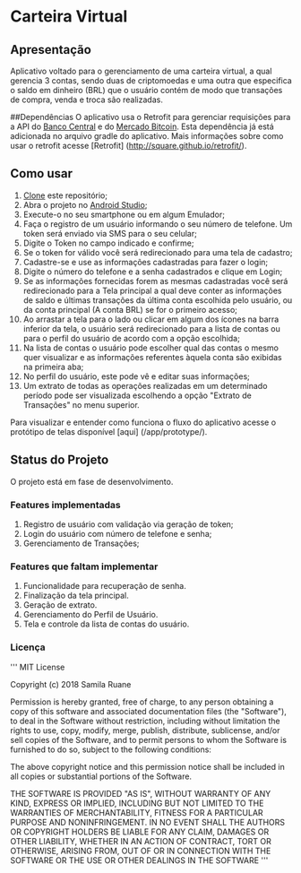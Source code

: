 # Carteira Virtual


## Apresentação
Aplicativo voltado para o gerenciamento de uma carteira virtual, a qual gerencia 3 contas, sendo duas de criptomoedas e uma outra que especifica o saldo em dinheiro (BRL) que o usuário contém de modo que transações de compra, venda e troca são realizadas.


##Dependências 
O aplicativo usa o Retrofit para gerenciar requisições para a API do [Banco Central](https://dadosabertos.bcb.gov.br/dataset/taxas-de-cambio-todos-os-boletins-diarios) e do [Mercado Bitcoin](https://www.mercadobitcoin.net/api-doc/). Esta dependência já está adicionada no arquivo gradle do aplicativo. Mais informações sobre como usar o retrofit acesse [Retrofit] (http://square.github.io/retrofit/).

## Como usar

1. [Clone](https://git-scm.com/book/pt-br/v1/Git-Essencial-Obtendo-um-Reposit%C3%B3rio-Git) este repositório;
2. Abra o projeto no [Android Studio](https://developer.android.com/studio/index.html?hl=pt-br);
3. Execute-o no seu smartphone ou em algum Emulador;
4. Faça o registro de um usuário informando o seu número de telefone. Um token será enviado via SMS para o seu celular;
5. Digite o Token no campo indicado e confirme;
6. Se o token for válido você será redirecionado para uma tela de cadastro;
7. Cadastre-se e use as informações cadastradas para fazer o login;
8. Digite o número do telefone e a senha cadastrados e clique em Login;
9. Se as informações fornecidas forem as mesmas cadastradas você será redirecionado para a Tela principal a qual deve conter as informações de saldo e últimas transações da última conta escolhida pelo usuário, ou da conta principal (A conta BRL) se for o primeiro acesso; 
10. Ao arrastar a tela para o lado ou clicar em algum dos ícones na barra inferior da tela, o usuário será redirecionado para a lista de contas ou para o perfil do usuário de acordo com a opção escolhida;
11. Na lista de contas o usuário pode escolher qual das contas o mesmo quer visualizar e as informações referentes àquela conta são exibidas na primeira aba;
12. No perfil do usuário, este pode vê e editar suas informações;
13. Um extrato de todas as operações realizadas em um determinado período pode ser visualizada escolhendo a opção "Extrato de Transações" no menu superior.

Para visualizar e entender como funciona o fluxo do aplicativo acesse o protótipo de telas disponível [aqui] (/app/prototype/).


## Status do Projeto 

O projeto está em fase de desenvolvimento.

### Features implementadas
1. Registro de usuário com validação via geração de token; 
2. Login do usuário com número de telefone e senha;
3. Gerenciamento de Transações; 

### Features que faltam implementar 
1. Funcionalidade para recuperação de senha.
2. Finalização da tela principal.
3. Geração de extrato.
4. Gerenciamento do Perfil de Usuário.
5. Tela e controle da lista de contas do usuário.

### Licença

'''
MIT License

Copyright (c) 2018 Samila Ruane

Permission is hereby granted, free of charge, to any person obtaining a copy
of this software and associated documentation files (the "Software"), to deal
in the Software without restriction, including without limitation the rights
to use, copy, modify, merge, publish, distribute, sublicense, and/or sell
copies of the Software, and to permit persons to whom the Software is
furnished to do so, subject to the following conditions:

The above copyright notice and this permission notice shall be included in all
copies or substantial portions of the Software.

THE SOFTWARE IS PROVIDED "AS IS", WITHOUT WARRANTY OF ANY KIND, EXPRESS OR
IMPLIED, INCLUDING BUT NOT LIMITED TO THE WARRANTIES OF MERCHANTABILITY,
FITNESS FOR A PARTICULAR PURPOSE AND NONINFRINGEMENT. IN NO EVENT SHALL THE
AUTHORS OR COPYRIGHT HOLDERS BE LIABLE FOR ANY CLAIM, DAMAGES OR OTHER
LIABILITY, WHETHER IN AN ACTION OF CONTRACT, TORT OR OTHERWISE, ARISING FROM,
OUT OF OR IN CONNECTION WITH THE SOFTWARE OR THE USE OR OTHER DEALINGS IN THE
SOFTWARE
'''



